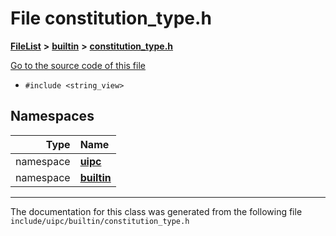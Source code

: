 

# File constitution\_type.h



[**FileList**](files.md) **>** [**builtin**](dir_e46c520626162f9e42d80fd08f196511.md) **>** [**constitution\_type.h**](builtin_2constitution__type_8h.md)

[Go to the source code of this file](builtin_2constitution__type_8h_source.md)



* `#include <string_view>`













## Namespaces

| Type | Name |
| ---: | :--- |
| namespace | [**uipc**](namespaceuipc.md) <br> |
| namespace | [**builtin**](namespaceuipc_1_1builtin.md) <br> |





















































------------------------------
The documentation for this class was generated from the following file `include/uipc/builtin/constitution_type.h`

